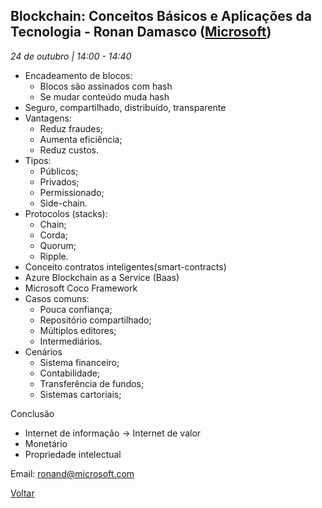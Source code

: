 ## Blockchain: Conceitos Básicos e Aplicações da Tecnologia - Ronan Damasco ([Microsoft](https://www.microsoft.com/))
_24 de outubro | 14:00 - 14:40_

* Encadeamento de blocos:
    * Blocos são assinados com hash
    * Se mudar conteúdo muda hash
* Seguro, compartilhado, distribuído, transparente
* Vantagens:
    * Reduz fraudes;
    * Aumenta eficiência;
    * Reduz custos.
* Tipos:
    * Públicos;
    * Privados;
    * Permissionado;
    * Side-chain.
* Protocolos (stacks):
    * Chain;
    * Corda;
    * Quorum;
    * Ripple.
* Conceito contratos inteligentes(smart-contracts)
* Azure Blockchain as a Service (Baas)
* Microsoft Coco Framework
* Casos comuns:
    * Pouca confiança;
    * Repositório compartilhado;
    * Múltiplos editores;
    * Intermediários.
* Cenários
    * Sistema financeiro;
    * Contabilidade;
    * Transferência de fundos;
    * Sistemas cartoriais;

Conclusão
* Internet de informação -> Internet de valor
* Monetário
* Propriedade intelectual

Email: ronand@microsoft.com

[Voltar](/webbr2017)